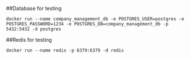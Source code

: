 
##Database for testing
```
docker run --name company_management_db -e POSTGRES_USER=postgres -e POSTGRES_PASSWORD=1234 -e POSTGRES_DB=company_management_db -p 5432:5432 -d postgres
```

##Redis for testing
```
docker run --name redis -p 6379:6379 -d redis
```
